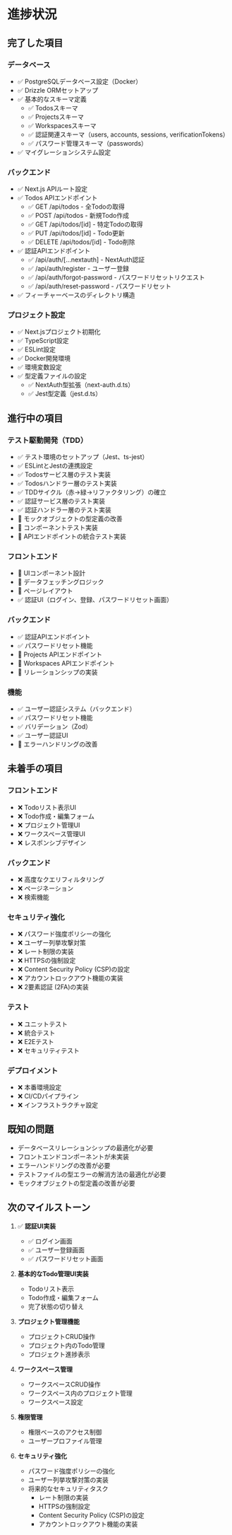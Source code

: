 # 進捗状況

## 完了した項目

### データベース
- ✅ PostgreSQLデータベース設定（Docker）
- ✅ Drizzle ORMセットアップ
- ✅ 基本的なスキーマ定義
  - ✅ Todosスキーマ
  - ✅ Projectsスキーマ
  - ✅ Workspacesスキーマ
  - ✅ 認証関連スキーマ（users, accounts, sessions, verificationTokens）
  - ✅ パスワード管理スキーマ（passwords）
- ✅ マイグレーションシステム設定

### バックエンド
- ✅ Next.js APIルート設定
- ✅ Todos APIエンドポイント
  - ✅ GET /api/todos - 全Todoの取得
  - ✅ POST /api/todos - 新規Todo作成
  - ✅ GET /api/todos/[id] - 特定Todoの取得
  - ✅ PUT /api/todos/[id] - Todo更新
  - ✅ DELETE /api/todos/[id] - Todo削除
- ✅ 認証APIエンドポイント
  - ✅ /api/auth/[...nextauth] - NextAuth認証
  - ✅ /api/auth/register - ユーザー登録
  - ✅ /api/auth/forgot-password - パスワードリセットリクエスト
  - ✅ /api/auth/reset-password - パスワードリセット
- ✅ フィーチャーベースのディレクトリ構造

### プロジェクト設定
- ✅ Next.jsプロジェクト初期化
- ✅ TypeScript設定
- ✅ ESLint設定
- ✅ Docker開発環境
- ✅ 環境変数設定
- ✅ 型定義ファイルの設定
  - ✅ NextAuth型拡張（next-auth.d.ts）
  - ✅ Jest型定義（jest.d.ts）

## 進行中の項目

### テスト駆動開発（TDD）
- ✅ テスト環境のセットアップ（Jest、ts-jest）
- ✅ ESLintとJestの連携設定
- ✅ Todosサービス層のテスト実装
- ✅ Todosハンドラー層のテスト実装
- ✅ TDDサイクル（赤→緑→リファクタリング）の確立
- ✅ 認証サービス層のテスト実装
- ✅ 認証ハンドラー層のテスト実装
- 🔄 モックオブジェクトの型定義の改善
- 🔄 コンポーネントテスト実装
- 🔄 APIエンドポイントの統合テスト実装

### フロントエンド
- 🔄 UIコンポーネント設計
- 🔄 データフェッチングロジック
- 🔄 ページレイアウト
- ✅ 認証UI（ログイン、登録、パスワードリセット画面）

### バックエンド
- ✅ 認証APIエンドポイント
- ✅ パスワードリセット機能
- 🔄 Projects APIエンドポイント
- 🔄 Workspaces APIエンドポイント
- 🔄 リレーションシップの実装

### 機能
- ✅ ユーザー認証システム（バックエンド）
- ✅ パスワードリセット機能
- ✅ バリデーション（Zod）
- ✅ ユーザー認証UI
- 🔄 エラーハンドリングの改善

## 未着手の項目

### フロントエンド
- ❌ Todoリスト表示UI
- ❌ Todo作成・編集フォーム
- ❌ プロジェクト管理UI
- ❌ ワークスペース管理UI
- ❌ レスポンシブデザイン

### バックエンド
- ❌ 高度なクエリフィルタリング
- ❌ ページネーション
- ❌ 検索機能

### セキュリティ強化
- ❌ パスワード強度ポリシーの強化
- ❌ ユーザー列挙攻撃対策
- ❌ レート制限の実装
- ❌ HTTPSの強制設定
- ❌ Content Security Policy (CSP)の設定
- ❌ アカウントロックアウト機能の実装
- ❌ 2要素認証 (2FA)の実装

### テスト
- ❌ ユニットテスト
- ❌ 統合テスト
- ❌ E2Eテスト
- ❌ セキュリティテスト

### デプロイメント
- ❌ 本番環境設定
- ❌ CI/CDパイプライン
- ❌ インフラストラクチャ設定

## 既知の問題
- データベースリレーションシップの最適化が必要
- フロントエンドコンポーネントが未実装
- エラーハンドリングの改善が必要
- テストファイルの型エラーの解消方法の最適化が必要
- モックオブジェクトの型定義の改善が必要

## 次のマイルストーン
1. ✅ **認証UI実装**
   - ✅ ログイン画面
   - ✅ ユーザー登録画面
   - ✅ パスワードリセット画面

2. **基本的なTodo管理UI実装**
   - Todoリスト表示
   - Todo作成・編集フォーム
   - 完了状態の切り替え

3. **プロジェクト管理機能**
   - プロジェクトCRUD操作
   - プロジェクト内のTodo管理
   - プロジェクト進捗表示

4. **ワークスペース管理**
   - ワークスペースCRUD操作
   - ワークスペース内のプロジェクト管理
   - ワークスペース設定

5. **権限管理**
   - 権限ベースのアクセス制御
   - ユーザープロファイル管理

6. **セキュリティ強化**
   - パスワード強度ポリシーの強化
   - ユーザー列挙攻撃対策の実装
   - 将来的なセキュリティタスク
     - レート制限の実装
     - HTTPSの強制設定
     - Content Security Policy (CSP)の設定
     - アカウントロックアウト機能の実装
